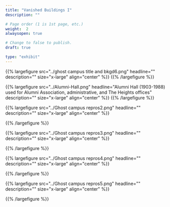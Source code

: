 ```yaml
---
title: "Vanished Buildings I"
description: ""

# Page order (1 is 1st page, etc.)
weight:  2
alwaysopen: true

# Change to false to publish.
draft: true

type: "exhibit"
---
```


{{% largefigure src="../ghost campus title and bkgd6.png"
                headline=""
                description=""
                size="x-large" align="center" %}}
{{% /largefigure %}}

{{% largefigure src="../Alumni-Hall.png"
                headline="Alumni Hall (1903-1988) used for Alumni Association, administrative, and The Heights offices"
                description=""
                size="x-large" align="center" %}}
{{% /largefigure %}}

{{% largefigure src="../Ghost campus repros2.png"
                headline=""
                description="" 
                size="x-large" align="center" %}}

{{% /largefigure %}}

{{% largefigure src="../Ghost campus repros3.png"
                headline=""
                description="" 
                size="x-large" align="center" %}}

{{% /largefigure %}}

{{% largefigure src="../Ghost campus repros4.png"
                headline=""
                description="" 
                size="x-large" align="center" %}}

{{% /largefigure %}}

{{% largefigure src="../Ghost campus repros5.png"
                headline=""
                description="" 
                size="x-large" align="center" %}}

{{% /largefigure %}}


